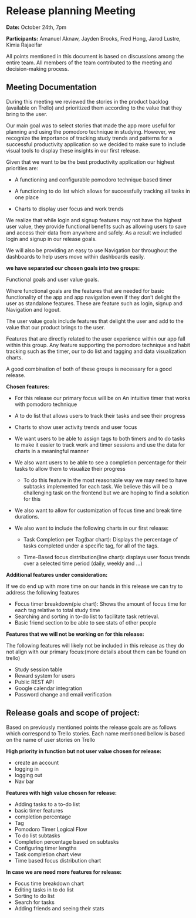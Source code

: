 # Release planning Meeting

**Date:** October 24th, 7pm

**Participants:**
Amanuel Aknaw, Jayden Brooks, Fred Hong, Jarod Lustre, Kimia Rajaeifar

All points mentioned in this document is based on discussions among the entire team. All members of the team contributed to the meeting and decision-making process.

## Meeting Documentation

During this meeting we reviewed the stories in the product backlog (available on Trello) and prioritized them according to the value that they bring to the user. 

Our main goal was to select stories that made the app more useful for planning and using the pomodoro technique in studying. 
However, we recognize the importance of tracking study trends and patterns for a successful productivity application so we decided to make sure to include visual tools to display these insights in our first release.

Given that we want to be the best productivity application our highest priorities are:

- A functioning and configurable pomodoro technique based timer

- A functioning to do list which allows for successfully tracking all tasks in one place 

- Charts to display user focus and work trends

We realize that while login and signup features may not have the highest user value, they provide functional benefits such as allowing users to save and access their data from anywhere and safely. As a result we included login and signup in our release goals.

We will also be providing an easy to use Navigation bar throughout the dashboards to help users move within dashboards easily.

**we have separated our chosen goals into two groups:**

Functional goals and user value goals.

Where functional goals are the features that are needed for basic functionality of the app and app navigation even if they don’t delight the user as standalone features. These are feature such as login, signup and Navigation and logout.

The user value goals include features that delight the user and add to the value that our product brings to the user. 

Features that are directly related to the user experience within our app fall within this group. Any feature supporting the pomodoro technique and habit tracking such as the timer, our to do list and tagging and data visualization charts.

A good combination of both of these groups is necessary for a good release.

**Chosen features:**

- For this release our primary focus will be on
An intuitive timer that works with pomodoro technique

- A to do list that allows users to track their tasks and see their progress

- Charts to show user activity trends and user focus

- We want users to be able to assign tags to both timers and to do tasks to make it easier to track work and timer sessions and use the data for charts in a meaningful manner

- We also want users to be able to see a completion percentage for their tasks to allow them to visualize their progress

    -  To do this feature in the most reasonable way we may need to have subtasks implemented for each task. We believe this will be a challenging task on the frontend but we are hoping to find a solution for this

- We also want to allow for customization of focus time and break time durations.

- We also want to include the following charts in our first release:

    - Task Completion per Tag(bar chart): Displays the percentage of tasks completed under a specific tag, for all of the tags.

    - Time-Based focus distribution(line chart): displays user focus trends over a selected time period (daily, weekly and …)

**Additional features under consideration:**

If we do end up with more time on our hands in this release we can try to address the following features
- Focus timer breakdown(pie chart): Shows the amount of focus time for each tag relative to total study time
- Searching and sorting in to-do list to facilitate task retrieval.
- Basic friend section to be able to see stats of other people

**Features that we will not be working on for this release:**

The following features will likely not be included in this release as they do not align with our primary focus:(more details about them can be found on trello)

- Study session table
- Reward system for users
- Public REST API 
- Google calendar integration
- Password change and email verification

## Release goals and scope of project:
Based on previously mentioned points the release goals are as follows which correspond to Trello stories. Each name mentioned bellow is based on the name of user stories on Trello

**High priority in function but not user value chosen for release:**
- create an account
- logging in
- logging out
- Nav bar

**Features with high value chosen for release:**

- Adding tasks to a to-do list
- basic timer features
- completion percentage
- Tag
- Pomodoro Timer Logical Flow
- To do list subtasks
- Completion percentage based on subtasks
- Configuring timer lengths
- Task completion chart view
- Time based focus distribution chart






**In case we are need more features for release:**
- Focus time breakdown chart
- Editing tasks in to do list
- Sorting to do list
- Search for tasks
- Adding friends and seeing their stats












